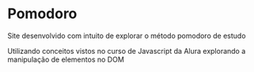 # Pomodoro
Site desenvolvido com intuito de explorar o método pomodoro de estudo

Utilizando conceitos vistos no curso de Javascript da Alura explorando a manipulação de elementos no DOM
